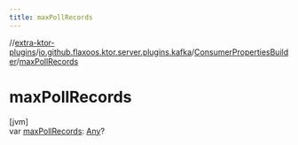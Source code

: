 ```yaml
---
title: maxPollRecords
---
```

//[extra-ktor-plugins](../../../index.md)/[io.github.flaxoos.ktor.server.plugins.kafka](../index.md)/[ConsumerPropertiesBuilder](index.md)/[maxPollRecords](max-poll-records.md)



# maxPollRecords



[jvm]\
var [maxPollRecords](max-poll-records.md): [Any](https://kotlinlang.org/api/latest/jvm/stdlib/kotlin/-any/index.md)?




